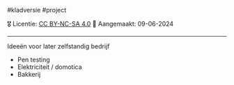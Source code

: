 #kladversie  #project 

🎖️ Licentie: [CC BY-NC-SA 4.0](https://creativecommons.org/licenses/by-nc-sa/4.0/)
📅 Aangemaakt: 09-06-2024

---
Ideeën voor later zelfstandig bedrijf
* Pen testing
* Elektriciteit / domotica
* Bakkerij




